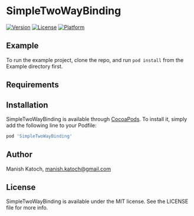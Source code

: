 # SimpleTwoWayBinding

[![Version](https://img.shields.io/cocoapods/v/SimpleTwoWayBinding.svg?style=flat)](http://cocoapods.org/pods/SimpleTwoWayBinding)
[![License](https://img.shields.io/cocoapods/l/SimpleTwoWayBinding.svg?style=flat)](http://cocoapods.org/pods/SimpleTwoWayBinding)
[![Platform](https://img.shields.io/cocoapods/p/SimpleTwoWayBinding.svg?style=flat)](http://cocoapods.org/pods/SimpleTwoWayBinding)

## Example

To run the example project, clone the repo, and run `pod install` from the Example directory first.

## Requirements

## Installation

SimpleTwoWayBinding is available through [CocoaPods](http://cocoapods.org). To install
it, simply add the following line to your Podfile:

```ruby
pod 'SimpleTwoWayBinding'
```

## Author

Manish Katoch, manish.katoch@gmail.com

## License

SimpleTwoWayBinding is available under the MIT license. See the LICENSE file for more info.
